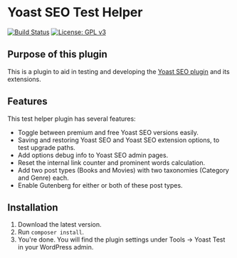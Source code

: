 Yoast SEO Test Helper
=====================

[![Build Status](https://api.travis-ci.org/Yoast/yoast-test-helper.svg?branch=master)](https://travis-ci.org/Yoast/wordpress-seo)
[![License: GPL v3](https://img.shields.io/badge/License-GPL%20v3-blue.svg)](https://www.gnu.org/licenses/gpl-3.0)

Purpose of this plugin
----------------------

This is a plugin to aid in testing and developing the [Yoast SEO plugin](https://yoa.st/1ul) and its extensions. 

Features
--------

This test helper plugin has several features:

* Toggle between premium and free Yoast SEO versions easily.
* Saving and restoring Yoast SEO and Yoast SEO extension options, to test upgrade paths.
* Add options debug info to Yoast SEO admin pages.
* Reset the internal link counter and prominent words calculation.
* Add two post types (Books and Movies) with two taxonomies (Category and Genre) each.
* Enable Gutenberg for either or both of these post types.

Installation
------------

1. Download the latest version.
2. Run `composer install`.
3. You're done. You will find the plugin settings under Tools → Yoast Test in your WordPress admin.